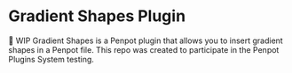 # Gradient Shapes Plugin
🚧 WIP 
Gradient Shapes is a Penpot plugin that allows you to insert gradient shapes in a Penpot file.
This repo was created to participate in the Penpot Plugins System testing.


